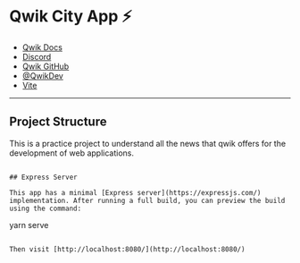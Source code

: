 # Qwik City App ⚡️

- [Qwik Docs](https://qwik.builder.io/)
- [Discord](https://qwik.builder.io/chat)
- [Qwik GitHub](https://github.com/BuilderIO/qwik)
- [@QwikDev](https://twitter.com/QwikDev)
- [Vite](https://vitejs.dev/)

---

## Project Structure

This is a practice project to understand all the news that qwik offers for the development of web applications.
```

## Express Server

This app has a minimal [Express server](https://expressjs.com/) implementation. After running a full build, you can preview the build using the command:

```
yarn serve
```

Then visit [http://localhost:8080/](http://localhost:8080/)
